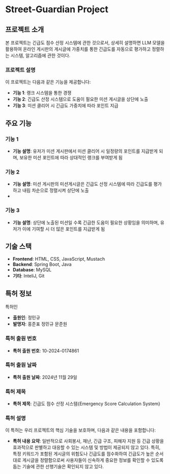 # Street-Guardian Project

## 프로젝트 소개
본 프로젝트는 긴급도 점수 산정 시스템에 관한 것으로서, 상세히 설명하면 LLM 모델을 활용하여 온라인 게시판의 게시글에 가중치를 통한 긴급도를 자동으로 평가하고 정렬하는 시스템, 알고리즘에 관한 것이다.

### 프로젝트 설명
이 프로젝트는 다음과 같은 기능을 제공합니다:
- **기능 1**: 랭크 시스템을 통한 경쟁
- **기능 2**: 긴급도 산정 시스템으로 도움이 필요한 미션 게시글을 상단에 노출
- **기능 3**: 미션 클리어 시 긴급도 가중치에 따라 포인트 지급

## 주요 기능
### 기능 1
- **기능 설명**: 유저가 미션 게시판에서 미션 클리어 시 일정량의 포인트를 지급받게 되며, 보유한 미션 포인트에 따라 상대적인 랭크를 부여받게 됨

### 기능 2
- **기능 설명**: 미션 게시판의 미션게시글은 긴급도 산정 시스템에 따라 긴급도를 평가하고 내림 차순으로 정렬시켜 상단에 노출
- 
### 기능 3
- **기능 설명**: 상단에 노출된 미션일 수록 긴급한 도움이 필요한 상황임을 의미하며, 유저가 이에 기여할 시 더 많은 포인트를 지급받게 됨

## 기술 스택
- **Frontend**: HTML, CSS, JavaScript, Mustach
- **Backend**: Spring Boot, Java
- **Database**: MySQL
- **기타**: InteliJ, Git

## 특허 정보
특허인
- **출원인**: 정민규
- **발명자**: 홍준표 정민규 문준원

### 특허 출원 번호
- **특허 출원 번호**: 10-2024-0174861

### 특허 출원 날짜
- **특허 출원 날짜**: 2024년 11월 29일

### 특허 제목
- **특허 제목**: 긴급도 점수 산정 시스템{Emergency Score Calculation System}

### 특허 설명
이 특허는 우리 프로젝트의 핵심 기술을 보호하며, 다음과 같은 내용을 포함합니다:
- **특허 내용 요약**: 일반적으로 사회봉사, 재난, 긴급 구조, 피해자 지원 등 긴급 상황을  효과적으로 판별하고 대응할 수 있는 시스템 및 방법이 제공되지 않고 있다.
특히, 특정 키워드가 포함된 게시글의 위험도나 긴급도를 점수화하여 긴급도가 높은 순서대로 게시글을 정렬함으로써 사용자들이 신속하게 중요한 정보를 확인할 수 있도록 돕는 기술에 관한 선행기술은 확인되지 않고 있다.
